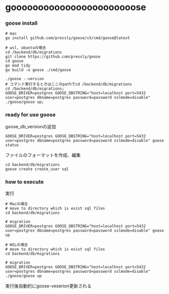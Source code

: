 # gooooooooooooooooooooooose

### goose install

```
# mac 
go install github.com/pressly/goose/v3/cmd/goose@latest
```

```
# wsl, ubuntuの場合
cd /backend/db/migrations
git clone https://github.com/pressly/goose
cd goose
go mod tidy
go build -o goose ./cmd/goose

./goose --version
# コマンド実行するときはここのpathでcd /backend/db/migrations
cd /backend/db/migrations;
GOOSE_DRIVER=postgres GOOSE_DBSTRING="host=localhost port=5432 user=postgres dbname=postgres password=password sslmode=disable" ./goose/goose up;
```

### ready for use goose

goose_db_versionの追加

```
GOOSE_DRIVER=postgres GOOSE_DBSTRING="host=localhost port=5432 user=postgres dbname=postgres password=password sslmode=disable" goose status
```

ファイルのフォーマットを作成、編集

```
cd backend/db/migrations
goose create create_user sql
```

### how to execute

実行

```
# Macの場合
# move to directory which is exist sql files
cd backend/db/migrations

# migration
GOOSE_DRIVER=postgres GOOSE_DBSTRING="host=localhost port=5432 user=postgres dbname=postgres password=password sslmode=disable" goose up
```

```
# WSLの場合
# move to directory which is exist sql files
cd backend/db/migrations

# migration
GOOSE_DRIVER=postgres GOOSE_DBSTRING="host=localhost port=5432 user=postgres dbname=postgres password=password sslmode=disable" ./goose/goose up
```

実行後自動的にgoose-veserion更新される
